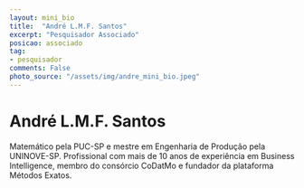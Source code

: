 ```yaml
---
layout: mini_bio
title:  "André L.M.F. Santos"
excerpt: "Pesquisador Associado"
posicao: associado
tag:
- pesquisador
comments: False
photo_source: "/assets/img/andre_mini_bio.jpeg"
---
```

# André L.M.F. Santos

 Matemático pela PUC-SP e mestre em Engenharia de Produção pela UNINOVE-SP. Profissional com mais de 10 anos de experiência em Business Intelligence, membro do consórcio CoDatMo e fundador da plataforma Métodos Exatos.